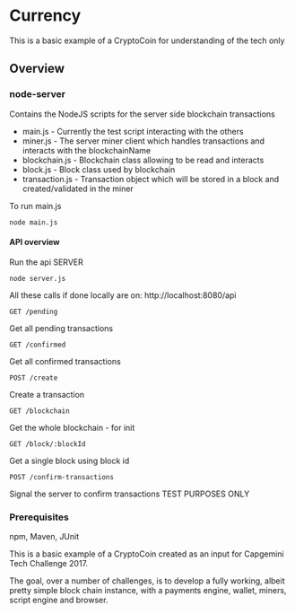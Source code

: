# Currency
This is a basic example of a CryptoCoin for understanding of the tech only

## Overview

### node-server
Contains the NodeJS scripts for the server side blockchain transactions
* main.js - Currently the test script interacting with the others
* miner.js -  The server miner client which handles transactions and interacts with the blockchainName
* blockchain.js - Blockchain class allowing to be read and interacts
* block.js - Block class used by blockchain
* transaction.js - Transaction object which will be stored in a block and created/validated in the miner

To run main.js
```
node main.js
```

#### API overview
Run the api SERVER
```
node server.js
```
All these calls if done locally are on: http://localhost:8080/api

```
GET /pending
```
Get all pending transactions
```
GET /confirmed
```
Get all confirmed transactions
```
POST /create
```
Create a transaction
```
GET /blockchain
```
Get the whole blockchain - for init
```
GET /block/:blockId
```
Get a single block using block id
```
POST /confirm-transactions
```
Signal the server to confirm transactions TEST PURPOSES ONLY

### Prerequisites
npm, Maven, JUnit

This is a basic example of a CryptoCoin created as an input for Capgemini Tech Challenge 2017.

The goal, over a number of challenges, is to develop a fully working, albeit pretty simple block chain instance, with a payments engine, wallet, miners, script engine and browser.
